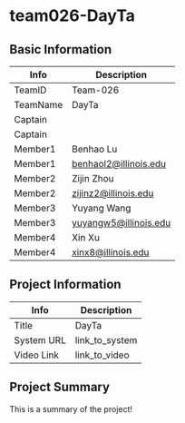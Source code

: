 # team026-DayTa

## Basic Information

|   Info      |        Description     |
| ----------- | ---------------------- |
| TeamID      |        Team-026        |
| TeamName    |         DayTa          |
| Captain     |                        |
| Captain     |                        |
| Member1     |           Benhao Lu             |
| Member1     |           benhaol2@illinois.edu             |
| Member2     |                Zijin Zhou        |
| Member2     |            zijinz2@illinois.edu            |
| Member3     |         Yuyang Wang               |
| Member3     |             yuyangw5@illinois.edu           |
| Member4     |         Xin Xu            |
| Member4     |             xinx8@illinois.edu           |

## Project Information

|   Info      |        Description     |
| ----------- | ---------------------- |
|  Title      |       DayTa     |
| System URL  |      link_to_system    |
| Video Link  |      link_to_video     |

## Project Summary

This is a summary of the project!
